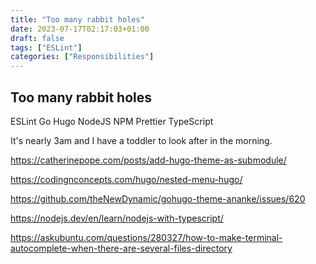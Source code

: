 ```yaml
---
title: "Too many rabbit holes"
date: 2023-07-17T02:17:03+01:00
draft: false
tags: ["ESLint"]
categories: ["Responsibilities"]
---
```

## Too many rabbit holes

ESLint
Go
Hugo
NodeJS
NPM
Prettier
TypeScript

It's nearly 3am and I have a toddler to look after in the morning.

https://catherinepope.com/posts/add-hugo-theme-as-submodule/

https://codingnconcepts.com/hugo/nested-menu-hugo/

https://github.com/theNewDynamic/gohugo-theme-ananke/issues/620

https://nodejs.dev/en/learn/nodejs-with-typescript/

https://askubuntu.com/questions/280327/how-to-make-terminal-autocomplete-when-there-are-several-files-directory